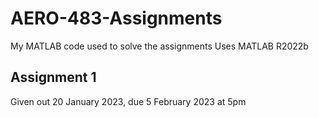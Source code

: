 # AERO-483-Assignments
My MATLAB code used to solve the assignments
Uses MATLAB R2022b

## Assignment 1
Given out 20 January 2023, due 5 February 2023 at 5pm
